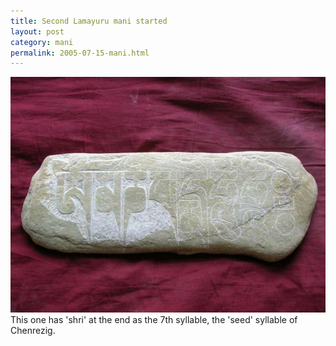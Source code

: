 ```yaml
---
title: Second Lamayuru mani started
layout: post
category: mani
permalink: 2005-07-15-mani.html
---
```



![mani 2](/assets/images/mani/mani2Started.jpg)  
This one has 'shri' at the end as the 7th syllable, the 'seed' syllable of Chenrezig.
